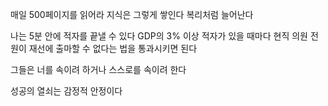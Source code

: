 매일 500페이지를 읽어라 지식은 그렇게 쌓인다 복리처럼 늘어난다

나는 5분 안에 적자를 끝낼 수 있다 GDP의 3% 이상 적자가 있을 때마다 현직 의원 전원이 재선에 출마할 수 없다는 법을 통과시키면 된다

그들은 너를 속이려 하거나 스스로를 속이려 한다

성공의 열쇠는 감정적 안정이다

